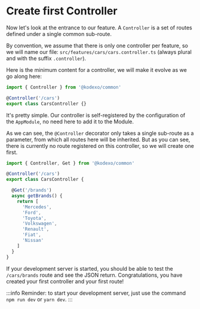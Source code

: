 # Create first Controller

Now let's look at the entrance to our feature. A `Controller` is a set of routes defined under a single common sub-route.

By convention, we assume that there is only one controller per feature, so we will name our file: `src/features/cars/cars.controller.ts` (always plural and with the suffix `.controller`).

Here is the minimum content for a controller, we will make it evolve as we go along here:

```typescript
import { Controller } from '@kodexo/common'

@Controller('/cars')
export class CarsController {}
```

It's pretty simple. Our controller is self-registered by the configuration of the `AppModule`, no need here to add it to the Module.

As we can see, the `@Controller` decorator only takes a single sub-route as a parameter, from which all routes here will be inherited. But as you can see, there is currently no route registered on this controller, so we will create one first.

```typescript
import { Controller, Get } from '@kodexo/common'

@Controller('/cars')
export class CarsController {

  @Get('/brands')
  async getBrands() {
    return [
      'Mercedes',
      'Ford',
      'Toyota',
      'Volkswagen',
      'Renault',
      'Fiat',
      'Nissan'
    ]
  }
}
```

If your development server is started, you should be able to test the `/cars/brands` route and see the JSON return. Congratulations, you have created your first controller and your first route!

:::info
Reminder: to start your development server, just use the command `npm run dev` or `yarn dev`.
:::
